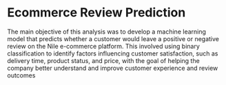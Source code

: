 # Ecommerce Review Prediction

The main objective of this analysis was to develop a machine learning model that predicts whether a customer would leave a positive or negative review on the Nile e-commerce platform. This involved using binary classification to identify factors influencing customer satisfaction, such as delivery time, product status, and price, with the goal of helping the company better understand and improve customer experience and review outcomes

